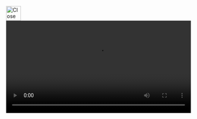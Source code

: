 <img class="icon__button button__close" src="assets/icons/close.svg" alt="Close" width="40px" height="40px" data-click-trigger data-function="Close"/>
<video width="100%" controls>
      <source src="assets/sekiro.mp4" type="video/mp4">
      Your browser does not support the video tag.
</video>